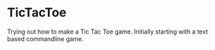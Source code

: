 # TicTacToe
Trying out how to make a Tic Tac Toe game. Initially starting with a text based commandline game.
